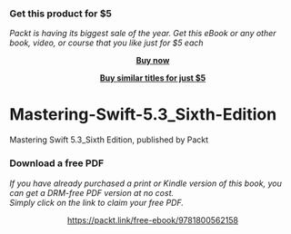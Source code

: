 
### Get this product for $5

<i>Packt is having its biggest sale of the year. Get this eBook or any other book, video, or course that you like just for $5 each</i>


<b><p align='center'>[Buy now](https://packt.link/9781800562158)</p></b>


<b><p align='center'>[Buy similar titles for just $5](https://subscription.packtpub.com/search)</p></b>


# Mastering-Swift-5.3_Sixth-Edition
Mastering Swift 5.3_Sixth Edition, published by Packt
### Download a free PDF

 <i>If you have already purchased a print or Kindle version of this book, you can get a DRM-free PDF version at no cost.<br>Simply click on the link to claim your free PDF.</i>
<p align="center"> <a href="https://packt.link/free-ebook/9781800562158">https://packt.link/free-ebook/9781800562158 </a> </p>